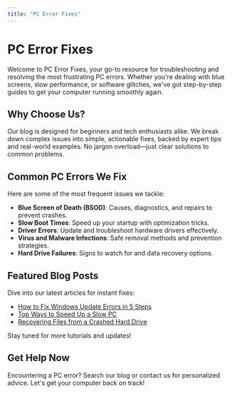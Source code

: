 ```yaml
---
title: "PC Error Fixes"
---
```


# PC Error Fixes

Welcome to PC Error Fixes, your go-to resource for troubleshooting and resolving the most frustrating PC errors. Whether you're dealing with blue screens, slow performance, or software glitches, we've got step-by-step guides to get your computer running smoothly again.

## Why Choose Us?
Our blog is designed for beginners and tech enthusiasts alike. We break down complex issues into simple, actionable fixes, backed by expert tips and real-world examples. No jargon overload—just clear solutions to common problems.

## Common PC Errors We Fix
Here are some of the most frequent issues we tackle:

- **Blue Screen of Death (BSOD)**: Causes, diagnostics, and repairs to prevent crashes.
- **Slow Boot Times**: Speed up your startup with optimization tricks.
- **Driver Errors**: Update and troubleshoot hardware drivers effectively.
- **Virus and Malware Infections**: Safe removal methods and prevention strategies.
- **Hard Drive Failures**: Signs to watch for and data recovery options.

## Featured Blog Posts
Dive into our latest articles for instant fixes:

- [How to Fix Windows Update Errors in 5 Steps](link-placeholder)
- [Top Ways to Speed Up a Slow PC](link-placeholder)
- [Recovering Files from a Crashed Hard Drive](link-placeholder)

Stay tuned for more tutorials and updates!

## Get Help Now
Encountering a PC error? Search our blog or contact us for personalized advice. Let's get your computer back on track!